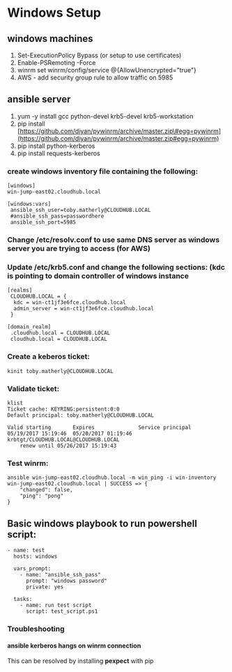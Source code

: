 # Windows Setup

## windows machines

1. Set-ExecutionPolicy Bypass \(or setup to use certificates\)
2. Enable-PSRemoting -Force
3. winrm set winrm/config/service @{AllowUnencrypted="true"}
4. AWS - add security group rule to allow traffic on 5985

## ansible server

1. yum -y install gcc python-devel krb5-devel krb5-workstation
2. pip install [https://github.com/diyan/pywinrm/archive/master.zip\#egg=pywinrm](https://github.com/diyan/pywinrm/archive/master.zip#egg=pywinrm)
3. pip install python-kerberos
4. pip install requests-kerberos

### create windows inventory file containing the following:

```text
[windows]
win-jump-east02.cloudhub.local

[windows:vars]
 ansible_ssh_user=toby.matherly@CLOUDHUB.LOCAL
 #ansible_ssh_pass=passwordhere
 ansible_ssh_port=5985
```

### Change /etc/resolv.conf to use same DNS server as windows server you are trying to access \(for AWS\)

### Update /etc/krb5.conf and change the following sections: \(kdc is pointing to domain controller of windows instance

```text
[realms]
 CLOUDHUB.LOCAL = {
  kdc = win-ct1jf3e6fce.cloudhub.local
  admin_server = win-ct1jf3e6fce.cloudhub.local
 }

[domain_realm]
 .cloudhub.local = CLOUDHUB.LOCAL
 cloudhub.local = CLOUDHUB.LOCAL
```

### Create a keberos ticket:

```text
kinit toby.matherly@CLOUDHUB.LOCAL
```

### Validate ticket:

```text
klist
Ticket cache: KEYRING:persistent:0:0
Default principal: toby.matherly@CLOUDHUB.LOCAL

Valid starting       Expires              Service principal
05/19/2017 15:19:46  05/20/2017 01:19:46  krbtgt/CLOUDHUB.LOCAL@CLOUDHUB.LOCAL
    renew until 05/26/2017 15:19:43
```

### Test winrm:

```text
ansible win-jump-east02.cloudhub.local -m win_ping -i win-inventory
win-jump-east02.cloudhub.local | SUCCESS => {
    "changed": false,
    "ping": "pong"
}
```

## Basic windows playbook to run powershell script:

```text
- name: test
  hosts: windows

  vars_prompt:
    - name: "ansible_ssh_pass"
      prompt: "windows password"
      private: yes

  tasks:
    - name: run test script
      script: test_script.ps1
```

### Troubleshooting

#### ansible kerberos hangs on winrm connection

This can be resolved by installing **pexpect** with pip

